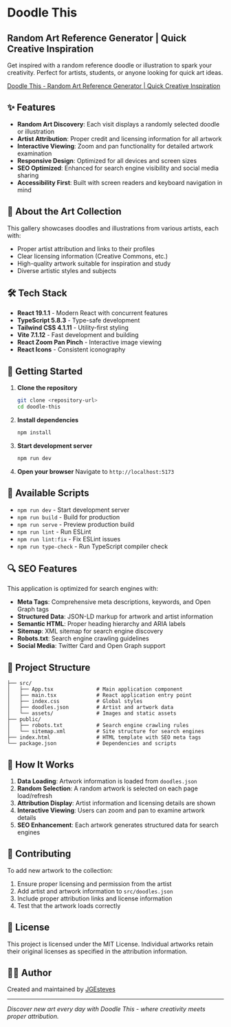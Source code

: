 # Doodle This 
## Random Art Reference Generator | Quick Creative Inspiration
Get inspired with a random reference doodle or illustration to spark your creativity. Perfect for artists, students, or anyone looking for quick art ideas.


[Doodle This - Random Art Reference Generator | Quick Creative Inspiration](https://jgesteves89.github.io/doodle-this/)

## ✨ Features

- **Random Art Discovery**: Each visit displays a randomly selected doodle or illustration
- **Artist Attribution**: Proper credit and licensing information for all artwork
- **Interactive Viewing**: Zoom and pan functionality for detailed artwork examination
- **Responsive Design**: Optimized for all devices and screen sizes
- **SEO Optimized**: Enhanced for search engine visibility and social media sharing
- **Accessibility First**: Built with screen readers and keyboard navigation in mind

## 🎨 About the Art Collection

This gallery showcases doodles and illustrations from various artists, each with:
- Proper artist attribution and links to their profiles
- Clear licensing information (Creative Commons, etc.)
- High-quality artwork suitable for inspiration and study
- Diverse artistic styles and subjects

## 🛠️ Tech Stack

- **React 19.1.1** - Modern React with concurrent features
- **TypeScript 5.8.3** - Type-safe development
- **Tailwind CSS 4.1.11** - Utility-first styling
- **Vite 7.1.12** - Fast development and building
- **React Zoom Pan Pinch** - Interactive image viewing
- **React Icons** - Consistent iconography

## 🚀 Getting Started

1. **Clone the repository**
   ```bash
   git clone <repository-url>
   cd doodle-this
   ```

2. **Install dependencies**
   ```bash
   npm install
   ```

3. **Start development server**
   ```bash
   npm run dev
   ```

4. **Open your browser**
   Navigate to `http://localhost:5173`

## 📜 Available Scripts

- `npm run dev` - Start development server
- `npm run build` - Build for production
- `npm run serve` - Preview production build
- `npm run lint` - Run ESLint
- `npm run lint:fix` - Fix ESLint issues
- `npm run type-check` - Run TypeScript compiler check

## 🔍 SEO Features

This application is optimized for search engines with:

- **Meta Tags**: Comprehensive meta descriptions, keywords, and Open Graph tags
- **Structured Data**: JSON-LD markup for artwork and artist information
- **Semantic HTML**: Proper heading hierarchy and ARIA labels
- **Sitemap**: XML sitemap for search engine discovery
- **Robots.txt**: Search engine crawling guidelines
- **Social Media**: Twitter Card and Open Graph support

## 📁 Project Structure

```
├── src/
│   ├── App.tsx              # Main application component
│   ├── main.tsx             # React application entry point
│   ├── index.css            # Global styles
│   ├── doodles.json         # Artist and artwork data
│   └── assets/              # Images and static assets
├── public/
│   ├── robots.txt           # Search engine crawling rules
│   └── sitemap.xml          # Site structure for search engines
├── index.html               # HTML template with SEO meta tags
└── package.json             # Dependencies and scripts
```

## 🎯 How It Works

1. **Data Loading**: Artwork information is loaded from `doodles.json`
2. **Random Selection**: A random artwork is selected on each page load/refresh
3. **Attribution Display**: Artist information and licensing details are shown
4. **Interactive Viewing**: Users can zoom and pan to examine artwork details
5. **SEO Enhancement**: Each artwork generates structured data for search engines

## 🤝 Contributing

To add new artwork to the collection:

1. Ensure proper licensing and permission from the artist
2. Add artist and artwork information to `src/doodles.json`
3. Include proper attribution links and license information
4. Test that the artwork loads correctly

## 📄 License

This project is licensed under the MIT License. Individual artworks retain their original licenses as specified in the attribution information.

## 👨‍💻 Author

Created and maintained by [JGEsteves](https://github.com/JGEsteves89/)

---

*Discover new art every day with Doodle This - where creativity meets proper attribution.*
